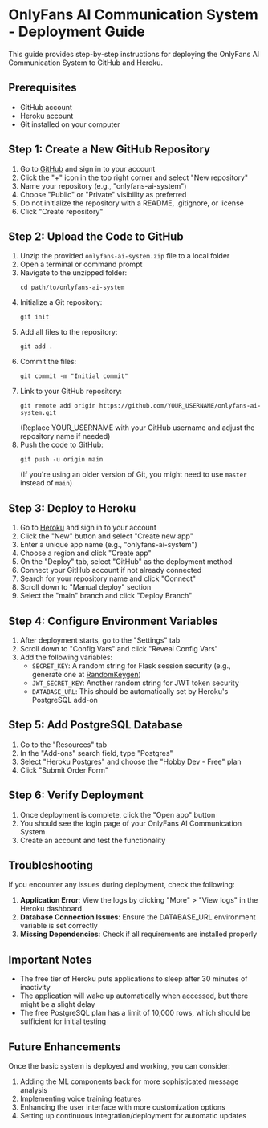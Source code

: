 # OnlyFans AI Communication System - Deployment Guide

This guide provides step-by-step instructions for deploying the OnlyFans AI Communication System to GitHub and Heroku.

## Prerequisites

- GitHub account
- Heroku account
- Git installed on your computer

## Step 1: Create a New GitHub Repository

1. Go to [GitHub](https://github.com/) and sign in to your account
2. Click the "+" icon in the top right corner and select "New repository"
3. Name your repository (e.g., "onlyfans-ai-system")
4. Choose "Public" or "Private" visibility as preferred
5. Do not initialize the repository with a README, .gitignore, or license
6. Click "Create repository"

## Step 2: Upload the Code to GitHub

1. Unzip the provided `onlyfans-ai-system.zip` file to a local folder
2. Open a terminal or command prompt
3. Navigate to the unzipped folder:
   ```
   cd path/to/onlyfans-ai-system
   ```
4. Initialize a Git repository:
   ```
   git init
   ```
5. Add all files to the repository:
   ```
   git add .
   ```
6. Commit the files:
   ```
   git commit -m "Initial commit"
   ```
7. Link to your GitHub repository:
   ```
   git remote add origin https://github.com/YOUR_USERNAME/onlyfans-ai-system.git
   ```
   (Replace YOUR_USERNAME with your GitHub username and adjust the repository name if needed)
8. Push the code to GitHub:
   ```
   git push -u origin main
   ```
   (If you're using an older version of Git, you might need to use `master` instead of `main`)

## Step 3: Deploy to Heroku

1. Go to [Heroku](https://dashboard.heroku.com/) and sign in to your account
2. Click the "New" button and select "Create new app"
3. Enter a unique app name (e.g., "onlyfans-ai-system")
4. Choose a region and click "Create app"
5. On the "Deploy" tab, select "GitHub" as the deployment method
6. Connect your GitHub account if not already connected
7. Search for your repository name and click "Connect"
8. Scroll down to "Manual deploy" section
9. Select the "main" branch and click "Deploy Branch"

## Step 4: Configure Environment Variables

1. After deployment starts, go to the "Settings" tab
2. Scroll down to "Config Vars" and click "Reveal Config Vars"
3. Add the following variables:
   - `SECRET_KEY`: A random string for Flask session security (e.g., generate one at [RandomKeygen](https://randomkeygen.com/))
   - `JWT_SECRET_KEY`: Another random string for JWT token security
   - `DATABASE_URL`: This should be automatically set by Heroku's PostgreSQL add-on

## Step 5: Add PostgreSQL Database

1. Go to the "Resources" tab
2. In the "Add-ons" search field, type "Postgres"
3. Select "Heroku Postgres" and choose the "Hobby Dev - Free" plan
4. Click "Submit Order Form"

## Step 6: Verify Deployment

1. Once deployment is complete, click the "Open app" button
2. You should see the login page of your OnlyFans AI Communication System
3. Create an account and test the functionality

## Troubleshooting

If you encounter any issues during deployment, check the following:

1. **Application Error**: View the logs by clicking "More" > "View logs" in the Heroku dashboard
2. **Database Connection Issues**: Ensure the DATABASE_URL environment variable is set correctly
3. **Missing Dependencies**: Check if all requirements are installed properly

## Important Notes

- The free tier of Heroku puts applications to sleep after 30 minutes of inactivity
- The application will wake up automatically when accessed, but there might be a slight delay
- The free PostgreSQL plan has a limit of 10,000 rows, which should be sufficient for initial testing

## Future Enhancements

Once the basic system is deployed and working, you can consider:

1. Adding the ML components back for more sophisticated message analysis
2. Implementing voice training features
3. Enhancing the user interface with more customization options
4. Setting up continuous integration/deployment for automatic updates
